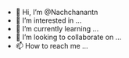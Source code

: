 - 👋 Hi, I’m @Nachchanantn
- 👀 I’m interested in ...
- 🌱 I’m currently learning ...
- 💞️ I’m looking to collaborate on ...
- 📫 How to reach me ...

<!---
Nachchanantn/Nachchanantn is a ✨ special ✨ repository because its `README.md` (this file) appears on your GitHub profile.
You can click the Preview link to take a look at your changes.
--->

